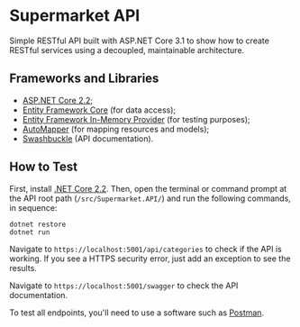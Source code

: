 # Supermarket API

Simple RESTful API built with ASP.NET Core 3.1 to show how to create RESTful services using a decoupled, maintainable architecture.
## Frameworks and Libraries
- [ASP.NET Core 2.2](https://docs.microsoft.com/pt-br/aspnet/core/?view=aspnetcore-2.2);
- [Entity Framework Core](https://docs.microsoft.com/en-us/ef/core/) (for data access);
- [Entity Framework In-Memory Provider](https://docs.microsoft.com/en-us/ef/core/miscellaneous/testing/in-memory) (for testing purposes);
- [AutoMapper](https://automapper.org/) (for mapping resources and models);
- [Swashbuckle](https://github.com/domaindrivendev/Swashbuckle) (API documentation).

## How to Test

First, install [.NET Core 2.2](https://dotnet.microsoft.com/download/dotnet-core/2.2). Then, open the terminal or command prompt at the API root path (```/src/Supermarket.API/```) and run the following commands, in sequence:

```
dotnet restore
dotnet run
```

Navigate to ```https://localhost:5001/api/categories``` to check if the API is working. If you see a HTTPS security error, just add an exception to see the results.

Navigate to ```https://localhost:5001/swagger``` to check the API documentation.


To test all endpoints, you'll need to use a software such as [Postman](https://www.getpostman.com/).